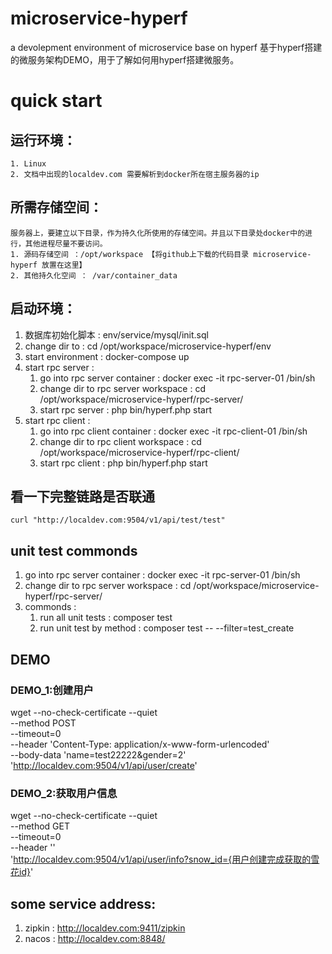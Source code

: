 # microservice-hyperf
a devolepment environment of microservice base on hyperf
基于hyperf搭建的微服务架构DEMO，用于了解如何用hyperf搭建微服务。

# quick start
## 运行环境：
    1. Linux
    2. 文档中出现的localdev.com 需要解析到docker所在宿主服务器的ip


## 所需存储空间：
    服务器上，要建立以下目录，作为持久化所使用的存储空间。并且以下目录处docker中的进行，其他进程尽量不要访问。
    1. 源码存储空间 ：/opt/workspace 【将github上下载的代码目录 microservice-hyperf 放置在这里】
    2. 其他持久化空间 ： /var/container_data

## 启动环境：
 1. 数据库初始化脚本 : env/service/mysql/init.sql
 2. change dir to : cd /opt/workspace/microservice-hyperf/env
 3. start environment : docker-compose up
 4. start rpc server : 
    1. go into rpc server container : docker exec -it rpc-server-01 /bin/sh
    2. change dir to rpc server workspace : cd /opt/workspace/microservice-hyperf/rpc-server/
    3. start rpc server : php bin/hyperf.php start
 5. start rpc client : 
    1. go into rpc client container : docker exec -it rpc-client-01 /bin/sh
    2. change dir to rpc client workspace : cd /opt/workspace/microservice-hyperf/rpc-client/
    3. start rpc client : php bin/hyperf.php start
 
## 看一下完整链路是否联通
    curl "http://localdev.com:9504/v1/api/test/test"
## unit test commonds
 1. go into rpc server container : docker exec -it rpc-server-01 /bin/sh
 2. change dir to rpc server workspace : cd /opt/workspace/microservice-hyperf/rpc-server/
 3. commonds : 
    1. run all unit tests : composer test 
    2. run unit test by method : composer test -- --filter=test_create
    
## DEMO
### DEMO_1:创建用户
wget --no-check-certificate --quiet \
--method POST \
--timeout=0 \
--header 'Content-Type: application/x-www-form-urlencoded' \
--body-data 'name=test22222&gender=2' \
'http://localdev.com:9504/v1/api/user/create'
### DEMO_2:获取用户信息
wget --no-check-certificate --quiet \
--method GET \
--timeout=0 \
--header '' \
'http://localdev.com:9504/v1/api/user/info?snow_id={用户创建完成获取的雪花id}'
## some service address:
 1. zipkin : http://localdev.com:9411/zipkin
 2. nacos : http://localdev.com:8848/

    
    
    


